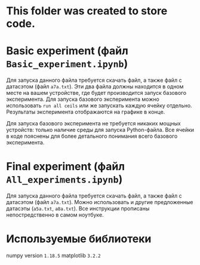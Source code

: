 # This folder was created to store code.

# Basic experiment (файл `Basic_experiment.ipynb`)

Для запуска данного файла требуется скачать файл, а также файл с датасэтом (файл `a7a.txt`). Эти два файла должны находится в одном месте на вашем устройстве, где будет производится запуск базового эксперимента. Для запуска базового эксперимента можно использовать `run all ceils` или же запускать каждую ячейку отдельно. Результаты эксперимента отображаются на графике в конце.

Для запуска базового эксперимента не требуется никаких мощных устройств: только наличие среды для запуска Python-файла. Все ячейки в коде пояснены для более детального понимания всего базового эксперимента.


# Final experiment (файл `All_experiments.ipynb`)

Для запуска данного файла требуется скачать файл, а также файл с датасэтом (файл `a7a.txt`). Можно использовать и другие предложенные датасэты (`a5a.txt`, `a8a.txt`). Все инструкции прописаны непостредственно в самом ноутбуке.

# Используемые библиотеки

numpy version `1.18.5`
matplotlib `3.2.2`
